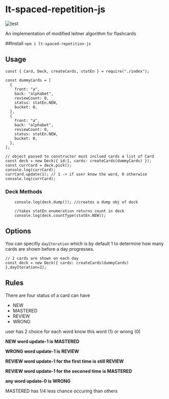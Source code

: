 # lt-spaced-repetition-js 
![test](https://github.com/StTronn/leitner-spaced-rep-js/workflows/test/badge.svg)

An implementation of modified leitner algorithm for flashcards

##Install
`npm i lt-spaced-repetition-js`

## Usage
```
const { Card, Deck, createCards, statEn } = require("./index");

const dummyCards = [
  {
    front: "a",
    back: "alphabet",
    reviewCount: 0,
    status: statEn.NEW,
    bucket: 0,
  },
  {
    front: "a",
    back: "alphabet",
    reviewCount: 0,
    status: statEn.NEW,
    bucket: 0,
  },
];

// object passed to constructor must inclued cards a list of Card
const deck = new Deck({ id:1, cards: createCards(dummyCards) });
const currCard = deck.pick();
console.log(currCard);
currCard.update(1); // 1 -> if user know the word, 0 otherwise
console.log(currCard);

```

### Deck Methods
```
    console.log(deck.dump()); //creates a dump obj of deck

    //takes statEn enumeration returns count in deck
    console.log(deck.countType(statEn.NEW)); 
```
## Options 

You can specifiy `dayIteration` which is by default 1 to determine how many cards are shown before a day progresses.

```
// 2 cards are shown on each day
const deck = new Deck({ cards: createCards(dummyCards) },dayIteration=2);
```

## Rules 
There are four status of a card can have 
* NEW
* MASTERED
* REVIEW
* WRONG

user has 2 choice for each word know this word (1) or wrong (0)

**NEW word update-1 is MASTERED**

**WRONG word update-1 is  REVIEW**

**REVIEW word update-1 for the first time is still REVIEW**

**REVIEW word update-1 for the seconed time is MASTERED**

**any word update-0 is WRONG**

MASTERED has 1/4 less chance occuring than others
